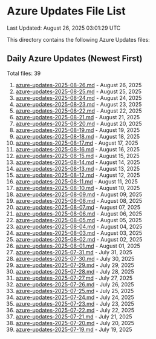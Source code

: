 # Azure Updates File List

Last Updated: August 26, 2025 03:01:29 UTC

This directory contains the following Azure Updates files:

## Daily Azure Updates (Newest First)

Total files: 39

1. [azure-updates-2025-08-26.md](./azure-updates-2025-08-26.md) - August 26, 2025
2. [azure-updates-2025-08-25.md](./azure-updates-2025-08-25.md) - August 25, 2025
3. [azure-updates-2025-08-24.md](./azure-updates-2025-08-24.md) - August 24, 2025
4. [azure-updates-2025-08-23.md](./azure-updates-2025-08-23.md) - August 23, 2025
5. [azure-updates-2025-08-22.md](./azure-updates-2025-08-22.md) - August 22, 2025
6. [azure-updates-2025-08-21.md](./azure-updates-2025-08-21.md) - August 21, 2025
7. [azure-updates-2025-08-20.md](./azure-updates-2025-08-20.md) - August 20, 2025
8. [azure-updates-2025-08-19.md](./azure-updates-2025-08-19.md) - August 19, 2025
9. [azure-updates-2025-08-18.md](./azure-updates-2025-08-18.md) - August 18, 2025
10. [azure-updates-2025-08-17.md](./azure-updates-2025-08-17.md) - August 17, 2025
11. [azure-updates-2025-08-16.md](./azure-updates-2025-08-16.md) - August 16, 2025
12. [azure-updates-2025-08-15.md](./azure-updates-2025-08-15.md) - August 15, 2025
13. [azure-updates-2025-08-14.md](./azure-updates-2025-08-14.md) - August 14, 2025
14. [azure-updates-2025-08-13.md](./azure-updates-2025-08-13.md) - August 13, 2025
15. [azure-updates-2025-08-12.md](./azure-updates-2025-08-12.md) - August 12, 2025
16. [azure-updates-2025-08-11.md](./azure-updates-2025-08-11.md) - August 11, 2025
17. [azure-updates-2025-08-10.md](./azure-updates-2025-08-10.md) - August 10, 2025
18. [azure-updates-2025-08-09.md](./azure-updates-2025-08-09.md) - August 09, 2025
19. [azure-updates-2025-08-08.md](./azure-updates-2025-08-08.md) - August 08, 2025
20. [azure-updates-2025-08-07.md](./azure-updates-2025-08-07.md) - August 07, 2025
21. [azure-updates-2025-08-06.md](./azure-updates-2025-08-06.md) - August 06, 2025
22. [azure-updates-2025-08-05.md](./azure-updates-2025-08-05.md) - August 05, 2025
23. [azure-updates-2025-08-04.md](./azure-updates-2025-08-04.md) - August 04, 2025
24. [azure-updates-2025-08-03.md](./azure-updates-2025-08-03.md) - August 03, 2025
25. [azure-updates-2025-08-02.md](./azure-updates-2025-08-02.md) - August 02, 2025
26. [azure-updates-2025-08-01.md](./azure-updates-2025-08-01.md) - August 01, 2025
27. [azure-updates-2025-07-31.md](./azure-updates-2025-07-31.md) - July 31, 2025
28. [azure-updates-2025-07-30.md](./azure-updates-2025-07-30.md) - July 30, 2025
29. [azure-updates-2025-07-29.md](./azure-updates-2025-07-29.md) - July 29, 2025
30. [azure-updates-2025-07-28.md](./azure-updates-2025-07-28.md) - July 28, 2025
31. [azure-updates-2025-07-27.md](./azure-updates-2025-07-27.md) - July 27, 2025
32. [azure-updates-2025-07-26.md](./azure-updates-2025-07-26.md) - July 26, 2025
33. [azure-updates-2025-07-25.md](./azure-updates-2025-07-25.md) - July 25, 2025
34. [azure-updates-2025-07-24.md](./azure-updates-2025-07-24.md) - July 24, 2025
35. [azure-updates-2025-07-23.md](./azure-updates-2025-07-23.md) - July 23, 2025
36. [azure-updates-2025-07-22.md](./azure-updates-2025-07-22.md) - July 22, 2025
37. [azure-updates-2025-07-21.md](./azure-updates-2025-07-21.md) - July 21, 2025
38. [azure-updates-2025-07-20.md](./azure-updates-2025-07-20.md) - July 20, 2025
39. [azure-updates-2025-07-19.md](./azure-updates-2025-07-19.md) - July 19, 2025
